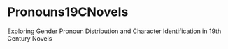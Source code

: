 # Pronouns19CNovels
Exploring Gender Pronoun Distribution and Character Identification in 19th Century Novels

